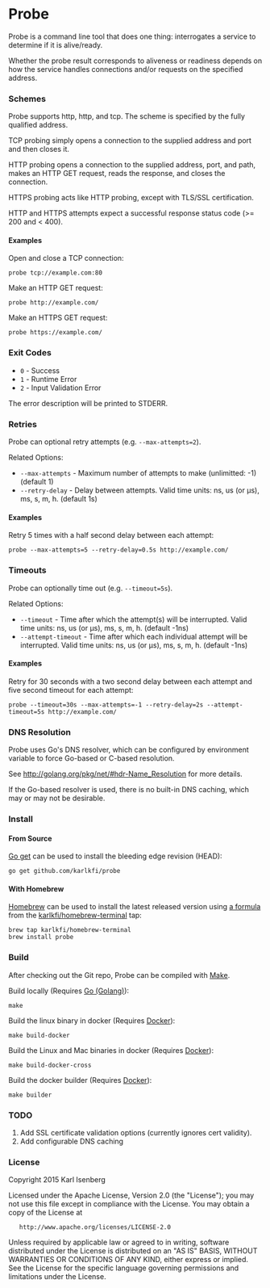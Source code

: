 # Probe

Probe is a command line tool that does one thing:
interrogates a service to determine if it is alive/ready.

Whether the probe result corresponds to aliveness or readiness depends on how the service handles connections and/or requests on the specified address.


### Schemes

Probe supports http, http, and tcp. The scheme is specified by the fully qualified address.

TCP probing simply opens a connection to the supplied address and port and then closes it.

HTTP probing opens a connection to the supplied address, port, and path, makes an HTTP GET request, reads the response, and closes the connection.

HTTPS probing acts like HTTP probing, except with TLS/SSL certification.

HTTP and HTTPS attempts expect a successful response status code (&gt;= 200 and &lt; 400).


#### Examples

Open and close a TCP connection:

```
probe tcp://example.com:80
```

Make an HTTP GET request:

```
probe http://example.com/
```

Make an HTTPS GET request:

```
probe https://example.com/
```


### Exit Codes

- `0` - Success
- `1` - Runtime Error
- `2` - Input Validation Error

The error description will be printed to STDERR.


### Retries

Probe can optional retry attempts (e.g. `--max-attempts=2`).

Related Options:

- `--max-attempts` - Maximum number of attempts to make (unlimitted: -1) (default 1)
- `--retry-delay` - Delay between attempts. Valid time units: ns, us (or µs), ms, s, m, h. (default 1s)

#### Examples

Retry 5 times with a half second delay between each attempt:

```
probe --max-attempts=5 --retry-delay=0.5s http://example.com/
```


### Timeouts

Probe can optionally time out (e.g. `--timeout=5s`).

Related Options:

- `--timeout` - Time after which the attempt(s) will be interrupted. Valid time units: ns, us (or µs), ms, s, m, h. (default -1ns)
- `--attempt-timeout` - Time after which each individual attempt will be interrupted. Valid time units: ns, us (or µs), ms, s, m, h. (default -1ns)

#### Examples

Retry for 30 seconds with a two second delay between each attempt and five second timeout for each attempt:

```
probe --timeout=30s --max-attempts=-1 --retry-delay=2s --attempt-timeout=5s http://example.com/
```


### DNS Resolution

Probe uses Go's DNS resolver, which can be configured by environment variable to force Go-based or C-based resolution.

See http://golang.org/pkg/net/#hdr-Name_Resolution for more details.

If the Go-based resolver is used, there is no built-in DNS caching, which may or may not be desirable.


### Install

#### From Source

[Go get](https://golang.org/doc/install) can be used to install the bleeding edge revision (HEAD):

```
go get github.com/karlkfi/probe
```


#### With Homebrew

[Homebrew](http://brew.sh/) can be used to install the latest released version using [a formula](https://raw.githubusercontent.com/karlkfi/homebrew-terminal/master/probe.rb) from the [karlkfi/homebrew-terminal](https://github.com/karlkfi/homebrew-terminal) tap:

```
brew tap karlkfi/homebrew-terminal
brew install probe
```


### Build

After checking out the Git repo, Probe can be compiled with [Make](https://www.gnu.org/software/make/).

Build locally (Requires [Go (Golang)](https://golang.org/doc/install)):

```
make
```

Build the linux binary in docker (Requires [Docker](https://docs.docker.com/installation/)):

```
make build-docker
```

Build the Linux and Mac binaries in docker (Requires [Docker](https://docs.docker.com/installation/)):

```
make build-docker-cross
```

Build the docker builder (Requires [Docker](https://docs.docker.com/installation/)):

```
make builder
```


### TODO

1. Add SSL certificate validation options (currently ignores cert validity).
2. Add configurable DNS caching

### License

   Copyright 2015 Karl Isenberg

   Licensed under the Apache License, Version 2.0 (the "License");
   you may not use this file except in compliance with the License.
   You may obtain a copy of the License at

       http://www.apache.org/licenses/LICENSE-2.0

   Unless required by applicable law or agreed to in writing, software
   distributed under the License is distributed on an "AS IS" BASIS,
   WITHOUT WARRANTIES OR CONDITIONS OF ANY KIND, either express or implied.
   See the License for the specific language governing permissions and
   limitations under the License.
